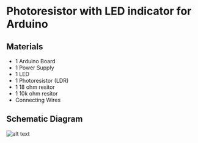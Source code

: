 # Photoresistor with LED indicator for Arduino

## Materials
* 1 Arduino Board
* 1 Power Supply
* 1 LED
* 1 Photoresistor (LDR)
* 1 18 ohm resitor
* 1 10k ohm resitor
* Connecting Wires

## Schematic Diagram
![alt text](https://raw.githubusercontent.com/venndingal/Photoresistor-code-for-Arduino/master/Schematic%20Diagram.png "Fig 1. Schematic Diagram of Photoresistor with LED indicator")

